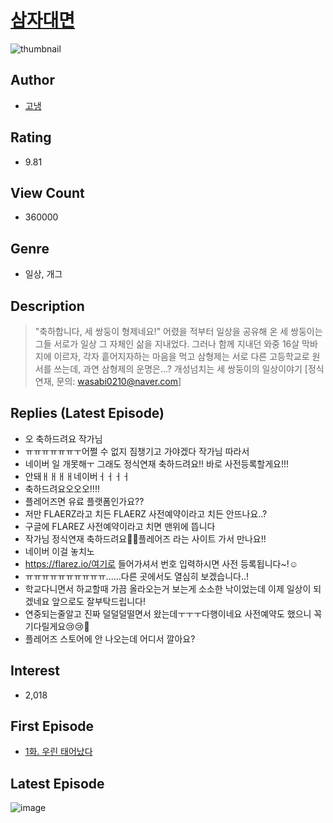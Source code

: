 # [삼자대면](https://comic.naver.com/bestChallenge/list?titleId=781584)
![thumbnail](https://image-comic.pstatic.net/user_contents_data/challenge_comic/2023/01/14/350235/thumbnail_202x1645710ee7b_d815_43e4_8106_a12bf0cb477e_00000815.JPEG)

## Author
- [고냉](https://comic.naver.com/artistTitle?id=350235)

## Rating
- 9.81

## View Count
- 360000

## Genre
- 일상, 개그

## Description
> "축하합니다, 세 쌍둥이 형제네요!" 어렸을 적부터 일상을 공유해 온 세 쌍둥이는 그들 서로가 일상 그 자체인 삶을 지내었다. 그러나 함께 지내던 와중 16살 막바지에 이르자, 각자 흩어지자하는 마음을 먹고 삼형제는 서로 다른 고등학교로 원서를 쓰는데, 과연 삼형제의 운명은...? 개성넘치는 세 쌍둥이의 일상이야기 [정식연재, 문의: wasabi0210@naver.com]

## Replies (Latest Episode)
- 오 축하드려요 작가님
- ㅠㅠㅠㅠㅠㅠㅜ어쩔 수 없지 짐챙기고 가야겠다 작가님 따라서
- 네이버 일 개못해ㅜ 그래도 정식연재 축하드려요!! 바로 사전등록할게요!!!
- 안돼ㅐㅐㅐㅐ네이버ㅓㅓㅓㅓ
- 축하드려요오오오!!!!
- 플레어즈면 유료 플랫폼인가요??
- 저만 FLAERZ라고 치든 FLAERZ 사전예약이라고 치든 안뜨나요..?
- 구글에 FLAREZ 사전예약이라고 치면 맨위에 뜹니다
- 작가님 정식연재 축하드려요🥳🥳플레어즈 라는 사이트 가서 만나요!!
- 네이버 이걸 놓치노
- https://flarez.io/여기로 들어가셔서 번호 입력하시면 사전 등록됩니다~!☺️
- ㅠㅠㅠㅠㅠㅠㅠㅠㅠㅠ......다른 곳에서도 열심히 보겠습니다..!
- 학교다니면서 하교할때 가끔 올라오는거 보는게 소소한 낙이었는데 이제 일상이 되겠네요 앞으로도 잘부탁드립니다!
- 연중되는줄알고 진짜 덜덜덜떨면서 왔는데ㅜㅜㅜ다행이네요 사전예약도 했으니 꼭 기다릴게요😢😢🩷
- 플레어즈 스토어에 안 나오는데 어디서 깔아요?

## Interest
- 2,018

## First Episode
- [1화. 우린 태어났다](https://comic.naver.com/bestChallenge/detail?titleId=781584&no=1)

## Latest Episode
![image](https://image-comic.pstatic.net/user_contents_data/challenge_comic/2023/02/28/350235/upload_7148446678976114787.jpeg)
